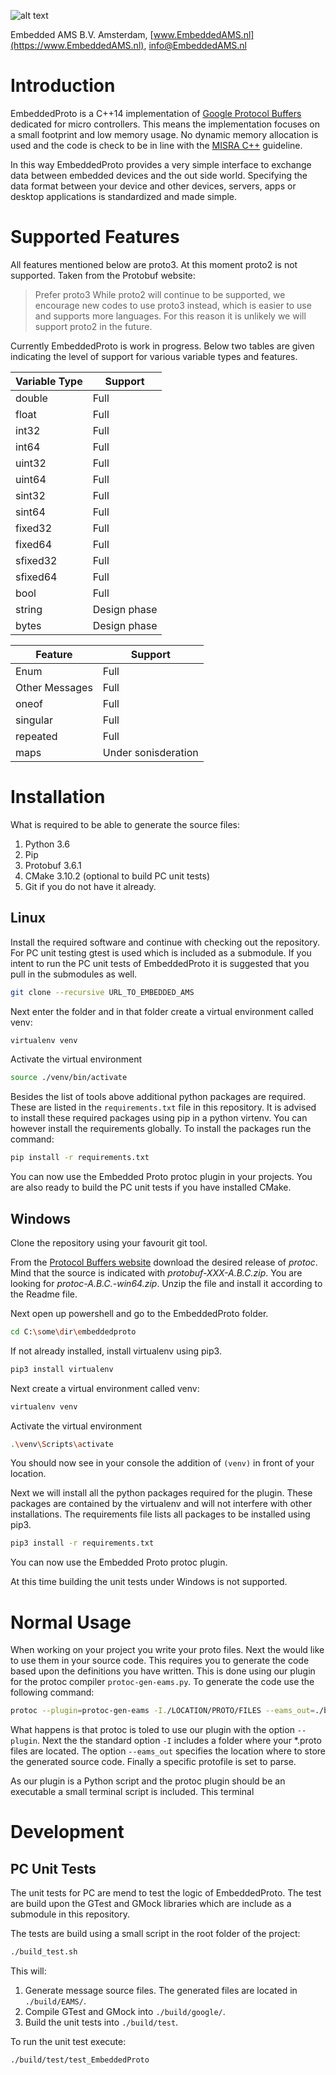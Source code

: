 
![alt text](https://embeddedams.nl/wp-content/uploads/2018/07/EmbeddedAMS_long.png "Embedded AMS Logo")


Embedded AMS B.V. Amsterdam, [www.EmbeddedAMS.nl](https://www.EmbeddedAMS.nl), [info@EmbeddedAMS.nl](mailto:info@EmbeddedAMS.nl)


# Introduction

EmbeddedProto is a C++14 implementation of [Google Protocol Buffers](https://developers.google.com/protocol-buffers/) dedicated for micro controllers. This means the implementation focuses on a small footprint and low memory usage. No dynamic memory allocation is used and the code is check to be in line with the [MISRA C++](https://www.misra.org.uk/Activities/MISRAC/tabid/171/Default.aspx) guideline. 

In this way EmbeddedProto provides a very simple interface to exchange data between embedded devices and the out side world. Specifying the data format between your device and other devices, servers, apps or desktop applications is standardized and made simple.


# Supported Features

All features mentioned below are proto3. At this moment proto2 is not supported. Taken from the Protobuf website:
> Prefer proto3 While proto2 will continue to be supported, we encourage new codes to use proto3 instead, which is easier to use and supports more languages.
For this reason it is unlikely we will support proto2 in the future.

Currently EmbeddedProto is work in progress. Below two tables are given indicating the level of support for various variable types and features.

| Variable Type | Support |
| --- | --- |
double | Full
float | Full
int32 | Full
int64 | Full
uint32 | Full
uint64 | Full
sint32 | Full
sint64 | Full
fixed32 | Full
fixed64 | Full
sfixed32 | Full
sfixed64 | Full
bool | Full
string | Design phase
bytes | Design phase

| Feature | Support |
| --- | --- |
Enum | Full
Other Messages | Full
oneof | Full
singular | Full
repeated | Full
maps | Under sonisderation


# Installation

What is required to be able to generate the source files:
1. Python 3.6
2. Pip
3. Protobuf 3.6.1
4. CMake 3.10.2 (optional to build PC unit tests)
5. Git if you do not have it already.

## Linux
Install the required software and continue with checking out the repository. For PC unit testing gtest is used which is included as a submodule. If you intent to run the PC unit tests of EmbeddedProto it is suggested that you pull in the submodules as well. 
```bash
git clone --recursive URL_TO_EMBEDDED_AMS
```

Next enter the folder and in that folder create a virtual environment called venv:
```bash
virtualenv venv
```

Activate the virtual environment
```bash
source ./venv/bin/activate
```

Besides the list of tools above additional python packages are required. These are listed in the `requirements.txt` file in this repository. It is advised to install these required packages using pip in a python virtenv. You can however install the requirements globally. To install the packages run the command:
```bash
pip install -r requirements.txt
```

You can now use the Embedded Proto protoc plugin in your projects. You are also ready to build the PC unit tests if you have installed CMake.


## Windows

Clone the repository using your favourit git tool.

From the [Protocol Buffers website](https://developers.google.com/protocol-buffers/docs/downloads) download the desired release of *protoc*. Mind that the source is indicated with *protobuf-XXX-A.B.C.zip*. You are looking for *protoc-A.B.C.-win64.zip*. Unzip the file and install it according to the Readme file. 

Next open up powershell and go to the EmbeddedProto folder.
```bash
cd C:\some\dir\embeddedproto
```

If not already installed, install virtualenv using pip3. 
```bash
pip3 install virtualenv
```

Next create a virtual environment called venv:
```bash
virtualenv venv
```

Activate the virtual environment
```bash
.\venv\Scripts\activate
```
You should now see in your console the addition of `(venv)` in front of your location.

Next we will install all the python packages required for the plugin. These packages are contained by the virtualenv and will not interfere with other installations. The requirements file lists all packages to be installed using pip3.
```bash
pip3 install -r requirements.txt
```

You can now use the Embedded Proto protoc plugin. 

At this time building the unit tests under Windows is not supported.


# Normal Usage

When working on your project you write your proto files. Next the would like to use them in your source code. This requires you to generate the code based upon the definitions you have written. This is done using our plugin for the protoc compiler `protoc-gen-eams.py`. To generate the code use the following command:
```bash
protoc --plugin=protoc-gen-eams -I./LOCATION/PROTO/FILES --eams_out=./build PROTO_MESSAGE_FILE.proto
```
What happens is that protoc is toled to use our plugin with the option `--plugin`. Next the the standard option `-I` includes a folder where your \*.proto files are located. The option `--eams_out` specifies the location where to store the generated source code. Finally a specific protofile is set to parse.

As our plugin is a Python script and the protoc plugin should be an executable a small terminal script is included. This terminal 


# Development

## PC Unit Tests

The unit tests for PC are mend to test the logic of EmbeddedProto. The test are build upon the GTest and GMock libraries which are include as a submodule in this repository. 

The tests are build using a small script in the root folder of the project:
```bash
./build_test.sh
```
This will:
1. Generate message source files. The generated files are located in `./build/EAMS/`.
1. Compile GTest and GMock into `./build/google/`.
1. Build the unit tests into `./build/test`.

To run the unit test execute:
```bash
./build/test/test_EmbeddedProto
```
